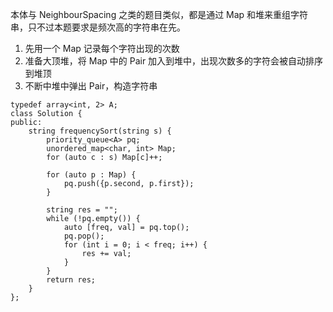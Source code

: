 本体与 NeighbourSpacing 之类的题目类似，都是通过 Map 和堆来重组字符串，只不过本题要求是频次高的字符串在先。

1. 先用一个 Map 记录每个字符出现的次数
2. 准备大顶堆，将 Map 中的 Pair 加入到堆中，出现次数多的字符会被自动排序到堆顶
3. 不断中堆中弹出 Pair，构造字符串

```
typedef array<int, 2> A;
class Solution {
public:
    string frequencySort(string s) {
        priority_queue<A> pq;
        unordered_map<char, int> Map;
        for (auto c : s) Map[c]++;

        for (auto p : Map) {
            pq.push({p.second, p.first});
        }

        string res = "";
        while (!pq.empty()) {
            auto [freq, val] = pq.top();
            pq.pop();
            for (int i = 0; i < freq; i++) {
                res += val;
            }
        }
        return res;
    }
};
```